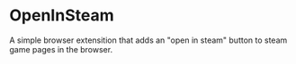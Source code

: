 # OpenInSteam
A simple browser extensition that adds an "open in steam" button to steam game pages in the browser.
